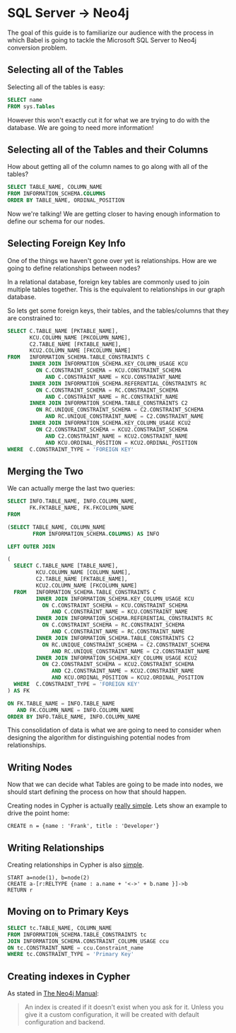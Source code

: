 # SQL Server -> Neo4j



The goal of this guide is to familiarize our audience with
the process in which Babel is going to tackle the Microsoft
SQL Server to Neo4j conversion problem. 


## Selecting all of the Tables


Selecting all of the tables is easy:

```SQL
SELECT name
FROM sys.Tables
```

However this won't exactly cut it for what we are trying
to do with the database. We are going to need more information!


## Selecting all of the Tables and their Columns


How about getting all of the column names to go along with
all of the tables?

```SQL
SELECT TABLE_NAME, COLUMN_NAME
FROM INFORMATION_SCHEMA.COLUMNS
ORDER BY TABLE_NAME, ORDINAL_POSITION
```

Now we're talking! We are getting closer to having enough information
to define our schema for our nodes.


## Selecting Foreign Key Info


One of the things we haven't gone over yet is relationships. How
are we going to define relationships between nodes? 

In a relational database, foreign key tables are commonly used to join
multiple tables together. This is the equivalent to relationships in
our graph database.

So lets get some foreign keys, their tables, and the tables/columns that
they are constrained to:

```SQL
SELECT C.TABLE_NAME [PKTABLE_NAME], 
       KCU.COLUMN_NAME [PKCOLUMN_NAME],
       C2.TABLE_NAME [FKTABLE_NAME], 
       KCU2.COLUMN_NAME [FKCOLUMN_NAME]
FROM   INFORMATION_SCHEMA.TABLE_CONSTRAINTS C 
       INNER JOIN INFORMATION_SCHEMA.KEY_COLUMN_USAGE KCU 
         ON C.CONSTRAINT_SCHEMA = KCU.CONSTRAINT_SCHEMA 
            AND C.CONSTRAINT_NAME = KCU.CONSTRAINT_NAME 
       INNER JOIN INFORMATION_SCHEMA.REFERENTIAL_CONSTRAINTS RC 
         ON C.CONSTRAINT_SCHEMA = RC.CONSTRAINT_SCHEMA 
            AND C.CONSTRAINT_NAME = RC.CONSTRAINT_NAME 
       INNER JOIN INFORMATION_SCHEMA.TABLE_CONSTRAINTS C2 
         ON RC.UNIQUE_CONSTRAINT_SCHEMA = C2.CONSTRAINT_SCHEMA 
            AND RC.UNIQUE_CONSTRAINT_NAME = C2.CONSTRAINT_NAME 
       INNER JOIN INFORMATION_SCHEMA.KEY_COLUMN_USAGE KCU2 
         ON C2.CONSTRAINT_SCHEMA = KCU2.CONSTRAINT_SCHEMA 
            AND C2.CONSTRAINT_NAME = KCU2.CONSTRAINT_NAME 
            AND KCU.ORDINAL_POSITION = KCU2.ORDINAL_POSITION 
WHERE  C.CONSTRAINT_TYPE = 'FOREIGN KEY'
```



## Merging the Two


We can actually merge the last two queries:

```SQL
SELECT INFO.TABLE_NAME, INFO.COLUMN_NAME, 
       FK.FKTABLE_NAME, FK.FKCOLUMN_NAME 
FROM

(SELECT TABLE_NAME, COLUMN_NAME
        FROM INFORMATION_SCHEMA.COLUMNS) AS INFO

LEFT OUTER JOIN

(
  SELECT C.TABLE_NAME [TABLE_NAME], 
         KCU.COLUMN_NAME [COLUMN_NAME],
         C2.TABLE_NAME [FKTABLE_NAME], 
         KCU2.COLUMN_NAME [FKCOLUMN_NAME]
  FROM   INFORMATION_SCHEMA.TABLE_CONSTRAINTS C 
         INNER JOIN INFORMATION_SCHEMA.KEY_COLUMN_USAGE KCU 
           ON C.CONSTRAINT_SCHEMA = KCU.CONSTRAINT_SCHEMA 
              AND C.CONSTRAINT_NAME = KCU.CONSTRAINT_NAME 
         INNER JOIN INFORMATION_SCHEMA.REFERENTIAL_CONSTRAINTS RC 
           ON C.CONSTRAINT_SCHEMA = RC.CONSTRAINT_SCHEMA 
              AND C.CONSTRAINT_NAME = RC.CONSTRAINT_NAME 
         INNER JOIN INFORMATION_SCHEMA.TABLE_CONSTRAINTS C2 
           ON RC.UNIQUE_CONSTRAINT_SCHEMA = C2.CONSTRAINT_SCHEMA 
              AND RC.UNIQUE_CONSTRAINT_NAME = C2.CONSTRAINT_NAME 
         INNER JOIN INFORMATION_SCHEMA.KEY_COLUMN_USAGE KCU2 
           ON C2.CONSTRAINT_SCHEMA = KCU2.CONSTRAINT_SCHEMA 
              AND C2.CONSTRAINT_NAME = KCU2.CONSTRAINT_NAME 
              AND KCU.ORDINAL_POSITION = KCU2.ORDINAL_POSITION 
  WHERE  C.CONSTRAINT_TYPE = 'FOREIGN KEY'
) AS FK

ON FK.TABLE_NAME = INFO.TABLE_NAME
   AND FK.COLUMN_NAME = INFO.COLUMN_NAME
ORDER BY INFO.TABLE_NAME, INFO.COLUMN_NAME
```

This consolidation of data is what we are going to need to consider when
designing the algorithm for distinguishing potential nodes from relationships.

## Writing Nodes

Now that we can decide what Tables are going to be made into nodes,
we should start defining the process on how that should happen.

Creating nodes in Cypher is actually 
[really simple](http://docs.neo4j.org/chunked/milestone/query-create.html). 
Lets show an example to drive the point home:

```Cypher
CREATE n = {name : 'Frank', title : 'Developer'}
```


## Writing Relationships

Creating relationships in Cypher is also 
[simple](http://docs.neo4j.org/chunked/milestone/query-create.html).

```Cypher
START a=node(1), b=node(2)
CREATE a-[r:RELTYPE {name : a.name + '<->' + b.name }]->b
RETURN r
```


## Moving on to Primary Keys


```SQL
SELECT tc.TABLE_NAME, COLUMN_NAME
FROM INFORMATION_SCHEMA.TABLE_CONSTRAINTS tc
JOIN INFORMATION_SCHEMA.CONSTRAINT_COLUMN_USAGE ccu 
ON tc.CONSTRAINT_NAME = ccu.Constraint_name
WHERE tc.CONSTRAINT_TYPE = 'Primary Key'
```


## Creating indexes in Cypher

As stated in [The Neo4j Manual](http://docs.neo4j.org/chunked/milestone/indexing-create.html):

> An index is created if it doesn’t exist when you ask for it. Unless you give it a custom configuration, it will be created with default configuration and backend.

